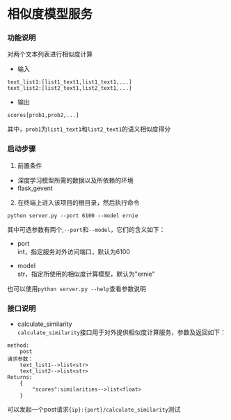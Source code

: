 # 相似度模型服务
### 功能说明
对两个文本列表进行相似度计算
- 输入
```text
text_list1:[list1_text1,list1_text1,...]
text_list2:[list2_text1,list2_text1,...]
```
- 输出
```text
scores[prob1,prob2,...]
```
其中，`prob1`为`list1_text1`和`list2_text1`的语义相似度得分

### 启动步骤
1. 前置条件
- 深度学习模型所需的数据以及所依赖的环境
- flask,gevent

2. 在终端上进入该项目的根目录，然后执行命令
```shell
python server.py --port 6100 --model ernie
```
其中可选参数有两个,`--port`和`--model`，它们的含义如下：
- port  
int，指定服务对外访问端口，默认为6100
  
- model  
str，指定所使用的相似度计算模型，默认为"ernie"
  
也可以使用`python server.py --help`查看参数说明
   
### 接口说明
- calculate_similarity  
`calculate_similarity`接口用于对外提供相似度计算服务，参数及返回如下：
```text
method:
    post
请求参数：
    text_list1-->list<str>
    text_list2-->list<str>
Returns:
    {
        "scores":similarities-->list<float>
    }
```
可以发起一个post请求`{ip}:{port}/calculate_similarity`测试
   

